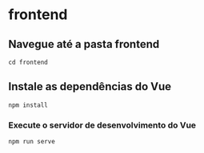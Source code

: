 # frontend 

## Navegue até a pasta frontend
```
cd frontend
```
## Instale as dependências do Vue 
```
npm install
```

### Execute o servidor de desenvolvimento do Vue
```
npm run serve
```

